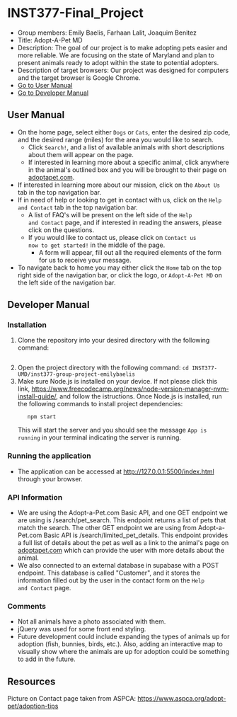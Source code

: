 # INST377-Final_Project
- Group members: Emily Baelis, Farhaan Lalit, Joaquim Benitez
- Title: Adopt-A-Pet MD
- Description: The goal of our project is to make adopting pets easier and more reliable. We are focusing on the state of Maryland and plan to present animals ready to adopt within the state to potential adopters.
- Description of target browsers: Our project was designed for computers and the target browser is Google Chrome. 
- [Go to User Manual](#user-manual)
- [Go to Developer Manual](#developer-manual)

## User Manual
- On the home page, select either <code>Dogs</code> or <code>Cats</code>, enter the desired zip code, and the desired range (miles) for the area you would like to search.
    - Click <code>Search!</code>, and a list of available animals with short descriptions about them will appear on the page. 
    - If interested in learning more about a specific animal, click anywhere in the animal's outlined box and you will be brought to their page on [adoptapet.com](https://www.adoptapet.com/). 
- If interested in learning more about our mission, click on the <code>About Us</code> tab in the top navigation bar. 
- If in need of help or looking to get in contact with us, click on the <code>Help and Contact</code> tab in the top navigation bar. 
    - A list of FAQ's will be present on the left side of the <code>Help and Contact</code> page, and if interested in reading the answers, please click on the questions. 
    - If you would like to contact us, please click on <code>Contact us now to get started!</code> in the middle of the page. 
        - A form will appear, fill out all the required elements of the form for us to receive your message.
- To navigate back to home you may either click the <code>Home</code> tab on the top right side of the navigation bar, or click the logo, or <code>Adopt-A-Pet MD</code> on the left side of the navigation bar. 


## Developer Manual
### Installation
1. Clone the repository into your desired directory with the following command: 
    ``` git clone git@github.com:INST377-UMD/inst377-group-project-emilybaelis.git
2. Open the project directory with the following command:
    ```cd INST377-UMD/inst377-group-project-emilybaelis```
3. Make sure Node.js is installed on your device. If not please click this link, https://www.freecodecamp.org/news/node-version-manager-nvm-install-guide/, and follow the istructions. 
    Once Node.js is installed, run the following commands to install project dependencies: 
    ``` npm install
       npm start
    ```
    This will start the server and you should see the message <code>App is running</code> in your terminal indicating the server is running.
### Running the application
- The application can be accessed at http://127.0.0.1:5500/index.html through your browser. 
### API Information
- We are using the Adopt-a-Pet.com Basic API, and one GET endpoint we are using is /search/pet_search. This endpoint returns a list of pets that match the search. The other GET endpoint we are using from Adopt-a-Pet.com Basic API is /search/limited_pet_details. This endpoint provides a full list of details about the pet as well as a link to the animal's page on [adoptapet.com](https://www.adoptapet.com/) which can provide the user with more details about the animal.
- We also connected to an external database in supabase with a POST endpoint. This database is called "Customer", and it stores the information filled out by the user in the contact form on the <code>Help and Contact</code> page. 
### Comments 
- Not all animals have a photo associated with them. 
- jQuery was used for some front end styling. 
- Future development could include expanding the types of animals up for adoption (fish, bunnies, birds, etc.). Also, adding an interactive map to visually show where the animals are up for adoption could be something to add in the future. 


## Resources
Picture on Contact page taken from ASPCA: https://www.aspca.org/adopt-pet/adoption-tips
